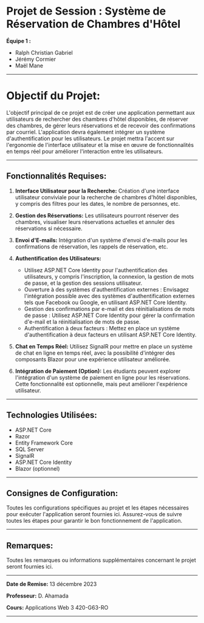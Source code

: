 # Projet de Session : Système de Réservation de Chambres d'Hôtel

**Équipe 1 :** 
- Ralph Christian Gabriel
- Jérémy Cormier
- Maël Mane

---

# Objectif du Projet:
L'objectif principal de ce projet est de créer une application permettant aux utilisateurs de rechercher des chambres d'hôtel disponibles, de réserver des chambres, de gérer leurs réservations et de recevoir des confirmations par courriel. L'application devra également intégrer un système d'authentification pour les utilisateurs. Le projet mettra l'accent sur l'ergonomie de l'interface utilisateur et la mise en œuvre de fonctionnalités en temps réel pour améliorer l'interaction entre les utilisateurs.

---

## Fonctionnalités Requises:

1. **Interface Utilisateur pour la Recherche:** Création d'une interface utilisateur conviviale pour la recherche de chambres d'hôtel disponibles, y compris des filtres pour les dates, le nombre de personnes, etc.

2. **Gestion des Réservations:** Les utilisateurs pourront réserver des chambres, visualiser leurs réservations actuelles et annuler des réservations si nécessaire.

3. **Envoi d'E-mails:** Intégration d'un système d'envoi d'e-mails pour les confirmations de réservation, les rappels de réservation, etc.

4. **Authentification des Utilisateurs:** 
   - Utilisez ASP.NET Core Identity pour l'authentification des utilisateurs, y compris l'inscription, la connexion, la gestion de mots de passe, et la gestion des sessions utilisateur.
   - Ouverture à des systèmes d'authentification externes : Envisagez l'intégration possible avec des systèmes d'authentification externes tels que Facebook ou Google, en utilisant ASP.NET Core Identity.
   - Gestion des confirmations par e-mail et des réinitialisations de mots de passe : Utilisez ASP.NET Core Identity pour gérer la confirmation d'e-mail et la réinitialisation de mots de passe.
   - Authentification à deux facteurs : Mettez en place un système d'authentification à deux facteurs en utilisant ASP.NET Core Identity.

5. **Chat en Temps Réel:** Utilisez SignalR pour mettre en place un système de chat en ligne en temps réel, avec la possibilité d'intégrer des composants Blazor pour une expérience utilisateur améliorée.

6. **Intégration de Paiement (Option):** Les étudiants peuvent explorer l'intégration d'un système de paiement en ligne pour les réservations. Cette fonctionnalité est optionnelle, mais peut améliorer l'expérience utilisateur.

---

## Technologies Utilisées:
- ASP.NET Core
- Razor
- Entity Framework Core
- SQL Server
- SignalR
- ASP.NET Core Identity
- Blazor (optionnel)

---

## Consignes de Configuration:
Toutes les configurations spécifiques au projet et les étapes nécessaires pour exécuter l'application seront fournies ici. Assurez-vous de suivre toutes les étapes pour garantir le bon fonctionnement de l'application.

---

## Remarques:
Toutes les remarques ou informations supplémentaires concernant le projet seront fournies ici.

---

**Date de Remise:** 13 décembre 2023

**Professeur:** D. Ahamada

**Cours:** Applications Web 3 420-G63-RO

---
